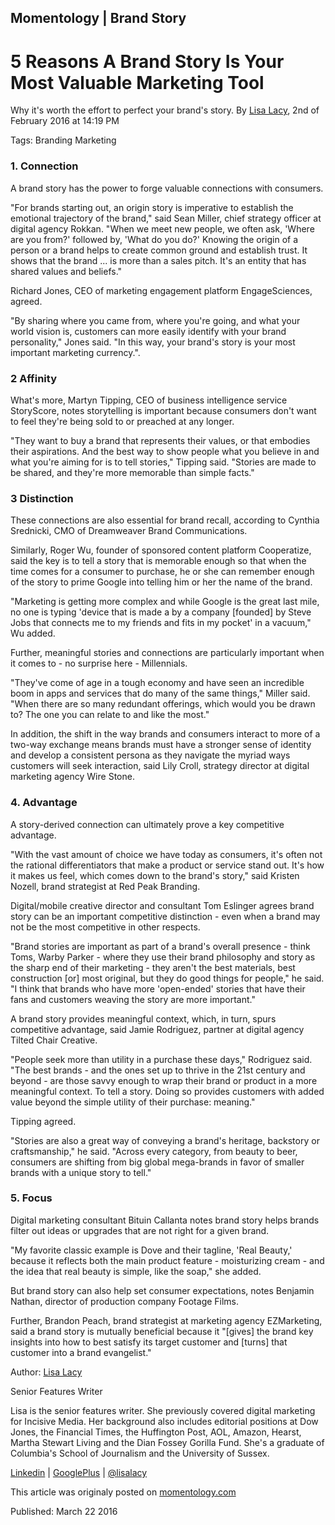 ## Momentology | Brand Story

5 Reasons A Brand Story Is Your Most Valuable Marketing Tool
===

Why it's worth the effort to perfect your brand's story. By [Lisa Lacy](http://twitter.com/lisalacy), 2nd of February 2016 at 14:19 PM

Tags: Branding Marketing

### 1. Connection
A brand story has the power to forge valuable connections with consumers.

"For brands starting out, an origin story is imperative to establish the emotional trajectory of the brand," said Sean Miller, chief strategy officer at digital agency Rokkan. "When we meet new people, we often ask, 'Where are you from?' followed by, 'What do you do?' Knowing the origin of a person or a brand helps to create common ground and establish trust. It shows that the brand ... is more than a sales pitch. It's an entity that has shared values and beliefs."

Richard Jones, CEO of marketing engagement platform EngageSciences, agreed.

"By sharing where you came from, where you're going, and what your world vision is, customers can more easily identify with your brand personality," Jones said. "In this way, your brand's story is your most important marketing currency.".

### 2 Affinity
What's more, Martyn Tipping, CEO of business intelligence service StoryScore, notes storytelling is important because consumers don't want to feel they're being sold to or preached at any longer.

"They want to buy a brand that represents their values, or that embodies their aspirations. And the best way to show people what you believe in and what you're aiming for is to tell stories," Tipping said. "Stories are made to be shared, and they're more memorable than simple facts."

### 3 Distinction
These connections are also essential for brand recall, according to Cynthia Srednicki, CMO of Dreamweaver Brand Communications.

Similarly, Roger Wu, founder of sponsored content platform Cooperatize, said the key is to tell a story that is memorable enough so that when the time comes for a consumer to purchase, he or she can remember enough of the story to prime Google into telling him or her the name of the brand.

"Marketing is getting more complex and while Google is the great last mile, no one is typing 'device that is made a by a company [founded] by Steve Jobs that connects me to my friends and fits in my pocket' in a vacuum," Wu added.

Further, meaningful stories and connections are particularly important when it comes to - no surprise here - Millennials.

"They've come of age in a tough economy and have seen an incredible boom in apps and services that do many of the same things," Miller said. "When there are so many redundant offerings, which would you be drawn to? The one you can relate to and like the most."

In addition, the shift in the way brands and consumers interact to more of a two-way exchange means brands must have a stronger sense of identity and develop a consistent persona as they navigate the myriad ways customers will seek interaction, said Lily Croll, strategy director at digital marketing agency Wire Stone.

### 4. Advantage
A story-derived connection can ultimately prove a key competitive advantage.

"With the vast amount of choice we have today as consumers, it's often not the rational differentiators that make a product or service stand out. It's how it makes us feel, which comes down to the brand's story," said Kristen Nozell, brand strategist at Red Peak Branding.

Digital/mobile creative director and consultant Tom Eslinger agrees brand story can be an important competitive distinction - even when a brand may not be the most competitive in other respects.

"Brand stories are important as part of a brand's overall presence - think Toms, Warby Parker - where they use their brand philosophy and story as the sharp end of their marketing - they aren't the best materials, best construction [or] most original, but they do good things for people," he said. "I think that brands who have more 'open-ended' stories that have their fans and customers weaving the story are more important."

A brand story provides meaningful context, which, in turn, spurs competitive advantage, said Jamie Rodriguez, partner at digital agency Tilted Chair Creative.

"People seek more than utility in a purchase these days," Rodriguez said. "The best brands - and the ones set up to thrive in the 21st century and beyond - are those savvy enough to wrap their brand or product in a more meaningful context. To tell a story. Doing so provides customers with added value beyond the simple utility of their purchase: meaning."

Tipping agreed.

"Stories are also a great way of conveying a brand's heritage, backstory or craftsmanship," he said. "Across every category, from beauty to beer, consumers are shifting from big global mega-brands in favor of smaller brands with a unique story to tell."

### 5. Focus
Digital marketing consultant Bituin Callanta notes brand story helps brands filter out ideas or upgrades that are not right for a given brand.

"My favorite classic example is Dove and their tagline, 'Real Beauty,' because it reflects both the main product feature - moisturizing cream - and the idea that real beauty is simple, like the soap," she added.

But brand story can also help set consumer expectations, notes Benjamin Nathan, director of production company Footage Films.

Further, Brandon Peach, brand strategist at marketing agency EZMarketing, said a brand story is mutually beneficial because it "[gives] the brand key insights into how to best satisfy its target customer and [turns] that customer into a brand evangelist."

Author: [Lisa Lacy](http://pitsolu.github.io/#contact-us)

Senior Features Writer

Lisa is the senior features writer. She previously covered digital marketing for Incisive Media. Her background also includes editorial positions at Dow Jones, the Financial Times, the Huffington Post, AOL, Amazon, Hearst, Martha Stewart Living and the Dian Fossey Gorilla Fund. She's a graduate of Columbia's School of Journalism and the University of Sussex.

[Linkedin](http://www.linkedin.com/in/lisaclacy/) | [GooglePlus](http://google.com/+LisaLacy?rel=author) | [@lisalacy](http://twitter.com/lisalacy)

This article was originaly posted on [momentology.com](http://www.momentology.com/9526-brand-story/?utm_id=email28&utm_term=9526-brand-story&utm_content=buffer15933&utm_medium=social&utm_source=twitter.com&utm_campaign=buffer)

Published: March 22 2016